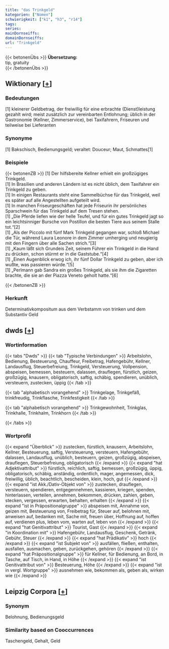 ```yaml
---
title: "das Trinkgeld"
kategorien: ["Nomen"]
schwierigkeit: ["k1", "h3", "r14"]
tags:
series:
mainDornseiffs:
domainDornseiffs:
url: "Trinkgeld"
---
```


{{< betonenÜbs >}}
**Übersetzung:**  
tip, gratuity  
{{< /betonenÜbs >}}

## Wiktionary [[+](https://de.wiktionary.org/wiki/Trinkgeld)]

### Bedeutungen
[1] kleinerer Geldbetrag, der freiwillig für eine erbrachte (Dienst)leistung gezahlt wird; meist zusätzlich zur vereinbarten Entlohnung; üblich in der Gastronomie (Kellner, Zimmerservice), bei Taxifahrern, Friseuren und teilweise bei Lieferanten  

### Synonyme
[1] Bakschisch, Bedienungsgeld; veraltet: Douceur; Maut, Schmattes[1]  

### Beispiele
{{< betonenZB >}}
[1] Der hilfsbereite Kellner erhielt ein großzügiges Trinkgeld.  
[1] In Brasilien und anderen Ländern ist es nicht üblich, dem Taxifahrer ein Trinkgeld zu geben.  
[1] In einigen Restaurants steht eine Sammelbüchse für das Trinkgeld, weil es später auf alle Angestellten aufgeteilt wird.  
[1] In manchen Friseurgeschäften hat jede Friseurin ihr persönliches Sparschwein für das Trinkgeld auf dem Tresen stehen.  
[1] „Die Pferde liefen wie der helle Teufel, und für ein gutes Trinkgeld jagt so ein leichtsinniger Bursche von Postillon die besten Tiere aus seinem Stalle tot.“[2]  
[1] „Als der Piccolo mit fünf Mark Trinkgeld gegangen war, schloß Michael die Tür, während Laura Leonore in dem Zimmer umherging und neugierig mit den Fingern über alle Sachen strich.“[3]  
[1] „Kaum läßt sich Grundeis Zeit, seinem Führer ein Trinkgeld in die Hand zu drücken, schon stürmt er in die Gaststube.“[4]  
[1] „Einen Augenblick erwog ich, ihr fünf Dollar Trinkgeld zu geben, aber ich wußte, was passieren würde.“[5]  
[1] „Perlmann gab Sandra ein großes Trinkgeld, als sie ihm die Zigaretten brachte, die sie an der Piazza Veneto geholt hatte.“[6]  

{{< /betonenZB >}}
### Herkunft
Determinativkompositum aus dem Verbstamm von trinken und dem Substantiv Geld  



## dwds [[+](https://www.dwds.de/wb/Trinkgeld)]

### Wortinformation
{{< tabs "Dwds" >}}
{{< tab "Typische Verbindungen" >}}
Arbeitslohn, Bedienung, Besteuerung, Chauffeur, Freibetrag, Hafengebühr, Kellner, Landausflug, Steuerbefreiung, Trinkgeld, Versteuerung, Vollpension, abspeisen, bemessen, besteuern, dalassen, drauflegen, fürstlich, geizen, großzügig, knausern, obligatorisch, saftig, schäbig, spendieren, unüblich, versteuern, zustecken, üppig
{{< /tab >}}

{{< tab "alphabetisch vorangehend" >}}
Trinkgelage, Trinkgefäß, trinkfreudig, Trinkflasche, Trinkfestigkeit
{{< /tab >}}

{{< tab "alphabetisch vorangehend" >}}
Trinkgewohnheit, Trinkglas, Trinkhalle, Trinkhalm, Trinkhorn
{{< /tab >}}

{{< /tabs >}}

### Wortprofil
{{< expand "Überblick" >}} zustecken, fürstlich, knausern, Arbeitslohn, Kellner, Besteuerung, saftig, Versteuerung, versteuern, Hafengebühr, dalassen, Landausflug, unüblich, besteuern, geizen, großzügig, abspeisen, drauflegen, Steuerbefreiung, obligatorisch {{< /expand >}}
{{< expand "hat Adjektivattribut" >}} fürstlich, reichlich, saftig, bemessen, großzügig, üppig, obligatorisch, schäbig, anständig, ordentlich, mager, angemessen, dick, freiwillig, üblich, beachtlich, bescheiden, klein, hoch, gut {{< /expand >}}
{{< expand "ist Akk./Dativ-Objekt von" >}} zustecken, drauflegen, versteuern, spendieren, entgegennehmen, kassieren, kriegen, spenden, hinterlassen, verteilen, annehmen, bekommen, drücken, zahlen, geben, stecken, vergessen, erwarten, behalten, erhalten {{< /expand >}}
{{< expand "ist in Präpositionalgruppe" >}} abspeisen mit, Annahme von, geizen mit, Besteuerung von, Freibetrag für, Steuer auf, belohnen mit, anweisen auf, bedanken mit, Sache mit, freuen über, Hoffnung auf, hoffen auf, verdienen plus, leben vom, warten auf, leben von {{< /expand >}}
{{< expand "hat Genitivattribut" >}} Tourist, Gast {{< /expand >}}
{{< expand "in Koordination mit" >}} Hafengebühr, Landausflug, Geschenk, Getränk, Gebühr, Steuer {{< /expand >}}
{{< expand "hat Prädikativ" >}} hoch {{< /expand >}}
{{< expand "ist Subjekt von" >}} ausfällen, fließen, enthalten, ausfallen, ausmachen, geben, zurückgehen, gehören {{< /expand >}}
{{< expand "hat Präpositionalgruppe" >}} für Kellner, für Bedienung, an Bord, in Tasche, auf Tisch, in Hand, in Höhe {{< /expand >}}
{{< expand "ist Genitivattribut von" >}} Besteuerung, Höhe {{< /expand >}}
{{< expand "ist in vergl. Wortgruppe" >}} ausnehmen wie, bekommen als, geben als, wirken wie {{< /expand >}}

## Leipzig Corpora [[+](https://corpora.uni-leipzig.de/en/res?word=Trinkgeld&corpusId=deu_newscrawl-public_2018)]


### Synonym
Belohnung, Bedienungsgeld


### Similarity based on Cooccurrences
Taschengeld, Gehalt, Geld

